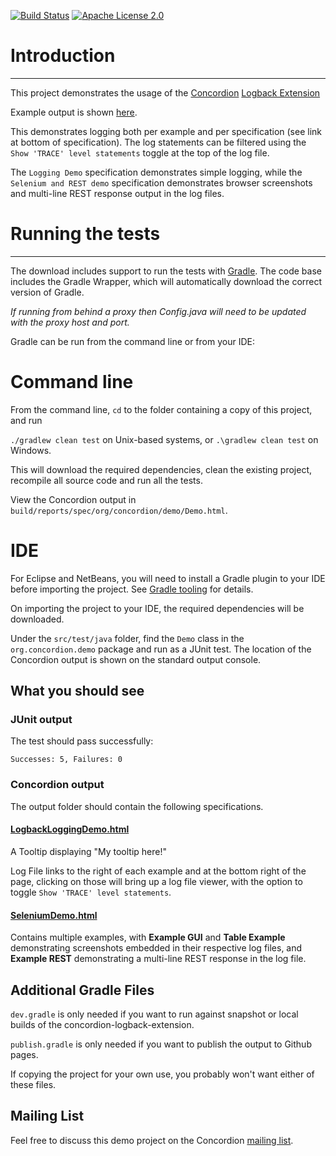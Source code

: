 [![Build Status](https://travis-ci.org/concordion/concordion-logback-extension-demo.svg?branch=master)](https://travis-ci.org/concordion/concordion-logback-extension-demo)
[![Apache License 2.0](https://img.shields.io/badge/license-Apache%202.0-blue.svg)](http://www.apache.org/licenses/LICENSE-2.0.html)

# Introduction
--------------

This project demonstrates the usage of the [Concordion](http://concordion.org) [Logback Extension](http://github.com/concordion/concordion-logback-extension) 

Example output is shown [here](http://concordion.github.io/concordion-logback-extension-demo/spec/org/concordion/demo/Demo.html).

This demonstrates logging both per example and per specification (see link at bottom of specification). The log statements can be filtered using the `Show 'TRACE' level statements` toggle at the top of the log file.

The `Logging Demo` specification demonstrates simple logging, while the `Selenium and REST demo` specification demonstrates browser screenshots and multi-line REST response output in the log files. 

# Running the tests
-------------------

The download includes support to run the tests with <a href="http://www.gradle.org/">Gradle</a>.  The code base includes the Gradle Wrapper, which will automatically download the correct version of Gradle.

*If running from behind a proxy then Config.java will need to be updated with the proxy host and port.* 

Gradle can be run from the command line or from your IDE:

Command line
============
From the command line, `cd` to the folder containing a copy of this project, and run 

  `./gradlew clean test` on Unix-based systems, or 
  `.\gradlew clean test` on Windows.

This will download the required dependencies, clean the existing project, recompile all source code and run all the tests. 

View the Concordion output in `build/reports/spec/org/concordion/demo/Demo.html`.


IDE
===
For Eclipse and NetBeans, you will need to install a Gradle plugin to your IDE before importing the project. See [Gradle tooling](https://www.gradle.org/tooling) for details.

On importing the project to your IDE, the required dependencies will be downloaded.

Under the `src/test/java` folder, find the `Demo` class in the `org.concordion.demo` package and run as a JUnit test. The location of the Concordion output is shown on the standard output console.

What you should see
-------------------

### JUnit output
The test should pass successfully:

```Successes: 5, Failures: 0```

### Concordion output
The output folder should contain the following specifications.
    
#### [LogbackLoggingDemo.html](http://concordion.github.io/concordion-logback-extension-demo/spec/org/concordion/demo/LogbackLoggingDemo.html)

A Tooltip displaying "My tooltip here!"

Log File links to the right of each example and at the bottom right of the page, clicking on those will bring up a log file viewer, with the option to toggle `Show 'TRACE' level statements`.

#### [SeleniumDemo.html](http://concordion.github.io/concordion-logback-extension-demo/spec/org/concordion/demo/SeleniumDemo.html)

Contains multiple examples, with **Example GUI** and **Table Example** demonstrating screenshots embedded in their respective log files, and **Example REST** demonstrating a multi-line REST response in the log file.

    
Additional Gradle Files
-----------------------
`dev.gradle` is only needed if you want to run against snapshot or local builds of the concordion-logback-extension.

`publish.gradle` is only needed if you want to publish the output to Github pages.

If copying the project for your own use, you probably won't want either of these files.


Mailing List
-----------------
Feel free to discuss this demo project on the Concordion [mailing list](https://groups.google.com/d/forum/concordion).
